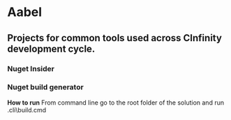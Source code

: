 # Aabel
## Projects for common tools used across CInfinity development cycle.

### Nuget Insider
### Nuget build generator

**How to run**
From command line go to the root folder of the solution and run
.cli\build.cmd
